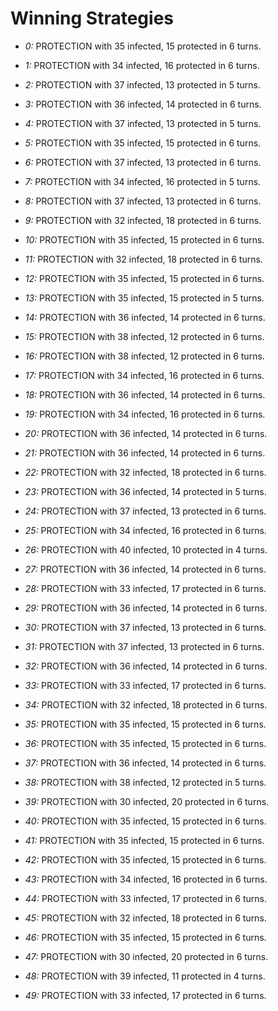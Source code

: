 # Winning Strategies

* _0:_ PROTECTION with 35 infected, 15 protected in 6 turns.


* _1:_ PROTECTION with 34 infected, 16 protected in 6 turns.


* _2:_ PROTECTION with 37 infected, 13 protected in 5 turns.


* _3:_ PROTECTION with 36 infected, 14 protected in 6 turns.


* _4:_ PROTECTION with 37 infected, 13 protected in 5 turns.


* _5:_ PROTECTION with 35 infected, 15 protected in 6 turns.


* _6:_ PROTECTION with 37 infected, 13 protected in 6 turns.


* _7:_ PROTECTION with 34 infected, 16 protected in 5 turns.


* _8:_ PROTECTION with 37 infected, 13 protected in 6 turns.


* _9:_ PROTECTION with 32 infected, 18 protected in 6 turns.


* _10:_ PROTECTION with 35 infected, 15 protected in 6 turns.


* _11:_ PROTECTION with 32 infected, 18 protected in 6 turns.


* _12:_ PROTECTION with 35 infected, 15 protected in 6 turns.


* _13:_ PROTECTION with 35 infected, 15 protected in 5 turns.


* _14:_ PROTECTION with 36 infected, 14 protected in 6 turns.


* _15:_ PROTECTION with 38 infected, 12 protected in 6 turns.


* _16:_ PROTECTION with 38 infected, 12 protected in 6 turns.


* _17:_ PROTECTION with 34 infected, 16 protected in 6 turns.


* _18:_ PROTECTION with 36 infected, 14 protected in 6 turns.


* _19:_ PROTECTION with 34 infected, 16 protected in 6 turns.


* _20:_ PROTECTION with 36 infected, 14 protected in 6 turns.


* _21:_ PROTECTION with 36 infected, 14 protected in 6 turns.


* _22:_ PROTECTION with 32 infected, 18 protected in 6 turns.


* _23:_ PROTECTION with 36 infected, 14 protected in 5 turns.


* _24:_ PROTECTION with 37 infected, 13 protected in 6 turns.


* _25:_ PROTECTION with 34 infected, 16 protected in 6 turns.


* _26:_ PROTECTION with 40 infected, 10 protected in 4 turns.


* _27:_ PROTECTION with 36 infected, 14 protected in 6 turns.


* _28:_ PROTECTION with 33 infected, 17 protected in 6 turns.


* _29:_ PROTECTION with 36 infected, 14 protected in 6 turns.


* _30:_ PROTECTION with 37 infected, 13 protected in 6 turns.


* _31:_ PROTECTION with 37 infected, 13 protected in 6 turns.


* _32:_ PROTECTION with 36 infected, 14 protected in 6 turns.


* _33:_ PROTECTION with 33 infected, 17 protected in 6 turns.


* _34:_ PROTECTION with 32 infected, 18 protected in 6 turns.


* _35:_ PROTECTION with 35 infected, 15 protected in 6 turns.


* _36:_ PROTECTION with 35 infected, 15 protected in 6 turns.


* _37:_ PROTECTION with 36 infected, 14 protected in 6 turns.


* _38:_ PROTECTION with 38 infected, 12 protected in 5 turns.


* _39:_ PROTECTION with 30 infected, 20 protected in 6 turns.


* _40:_ PROTECTION with 35 infected, 15 protected in 6 turns.


* _41:_ PROTECTION with 35 infected, 15 protected in 6 turns.


* _42:_ PROTECTION with 35 infected, 15 protected in 6 turns.


* _43:_ PROTECTION with 34 infected, 16 protected in 6 turns.


* _44:_ PROTECTION with 33 infected, 17 protected in 6 turns.


* _45:_ PROTECTION with 32 infected, 18 protected in 6 turns.


* _46:_ PROTECTION with 35 infected, 15 protected in 6 turns.


* _47:_ PROTECTION with 30 infected, 20 protected in 6 turns.


* _48:_ PROTECTION with 39 infected, 11 protected in 4 turns.


* _49:_ PROTECTION with 33 infected, 17 protected in 6 turns.


